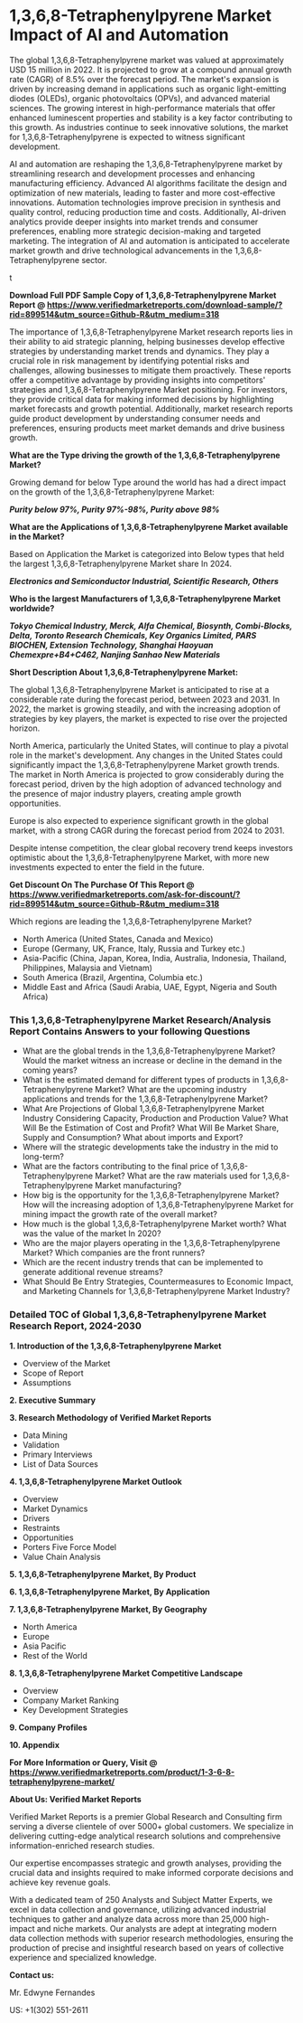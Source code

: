 <meta name="title" content="Global 1,3,6,8-Tetraphenylpyrene Market Impact of AI and Automation"><meta name="description" content="The global 1,3,6,8-Tetraphenylpyrene market was valued at approximately USD 15 million in 2022. It is projected to grow at a compound annual growth rate (CAGR) of 8.5%"><meta name="title" content="1,3,6,8-Tetraphenylpyrene Market Size, Share, Scope, Trends, Growth, Opportunities, Analysis, Forecast"><h1>1,3,6,8-Tetraphenylpyrene Market Impact of AI and Automation</h1><p>The global 1,3,6,8-Tetraphenylpyrene market was valued at approximately USD 15 million in 2022. It is projected to grow at a compound annual growth rate (CAGR) of 8.5% over the forecast period. The market's expansion is driven by increasing demand in applications such as organic light-emitting diodes (OLEDs), organic photovoltaics (OPVs), and advanced material sciences. The growing interest in high-performance materials that offer enhanced luminescent properties and stability is a key factor contributing to this growth. As industries continue to seek innovative solutions, the market for 1,3,6,8-Tetraphenylpyrene is expected to witness significant development.</p><p>AI and automation are reshaping the 1,3,6,8-Tetraphenylpyrene market by streamlining research and development processes and enhancing manufacturing efficiency. Advanced AI algorithms facilitate the design and optimization of new materials, leading to faster and more cost-effective innovations. Automation technologies improve precision in synthesis and quality control, reducing production time and costs. Additionally, AI-driven analytics provide deeper insights into market trends and consumer preferences, enabling more strategic decision-making and targeted marketing. The integration of AI and automation is anticipated to accelerate market growth and drive technological advancements in the 1,3,6,8-Tetraphenylpyrene sector.</p>t</p><p id="" class=""><strong>Download Full PDF Sample Copy of 1,3,6,8-Tetraphenylpyrene Market Report @ <a href="https://www.verifiedmarketreports.com/download-sample/?rid=899514&utm_source=Github-R&utm_medium=318" target="_blank">https://www.verifiedmarketreports.com/download-sample/?rid=899514&utm_source=Github-R&utm_medium=318</a></strong></p><p>The importance of&nbsp;1,3,6,8-Tetraphenylpyrene Market research reports lies in their ability to aid strategic planning, helping businesses develop effective strategies by understanding market trends and dynamics. They play a crucial role in risk management by identifying potential risks and challenges, allowing businesses to mitigate them proactively. These reports offer a competitive advantage by providing insights into competitors' strategies and 1,3,6,8-Tetraphenylpyrene Market positioning. For investors, they provide critical data for making informed decisions by highlighting market forecasts and growth potential. Additionally, market research reports guide product development by understanding consumer needs and preferences, ensuring products meet market demands and drive business growth.</p><p><strong>What are the&nbsp;Type driving the growth of the 1,3,6,8-Tetraphenylpyrene Market?</strong></p><p id="" class="">Growing demand for below Type around the world has had a direct impact on the growth of the 1,3,6,8-Tetraphenylpyrene Market:</p><em><strong>Purity below 97%, Purity 97%-98%, Purity above 98%</strong></em></p><strong>What are the&nbsp;Applications&nbsp;of 1,3,6,8-Tetraphenylpyrene Market available in the Market?</strong></p><p id="" class="">Based on Application the Market is categorized into Below types that held the largest 1,3,6,8-Tetraphenylpyrene Market share In 2024.</p><em><strong>Electronics and Semiconductor Industrial, Scientific Research, Others</strong></em></p><strong>Who is the largest Manufacturers of 1,3,6,8-Tetraphenylpyrene Market worldwide?</strong></p><p><em><strong>Tokyo Chemical Industry, Merck, Alfa Chemical, Biosynth, Combi-Blocks, Delta, Toronto Research Chemicals, Key Organics Limited, PARS BIOCHEN, Extension Technology, Shanghai Haoyuan Chemexpre+B4+C462, Nanjing Sanhao New Materials</strong></em></p><p id="" class=""><strong>Short Description About 1,3,6,8-Tetraphenylpyrene Market:</strong></p><p>The global 1,3,6,8-Tetraphenylpyrene Market is anticipated to rise at a considerable rate during the forecast period, between 2023 and 2031. In 2022, the market is growing steadily, and with the increasing adoption of strategies by key players, the market is expected to rise over the projected horizon.</p><p>North America, particularly the United States, will continue to play a pivotal role in the market's development. Any changes in the United States could significantly impact the 1,3,6,8-Tetraphenylpyrene Market growth trends. The market in North America is projected to grow considerably during the forecast period, driven by the high adoption of advanced technology and the presence of major industry players, creating ample growth opportunities.</p><p>Europe is also expected to experience significant growth in the global market, with a strong CAGR during the forecast period from 2024 to 2031.</p><p>Despite intense competition, the clear global recovery trend keeps investors optimistic about the 1,3,6,8-Tetraphenylpyrene Market, with more new investments expected to enter the field in the future.</p><p id="" class=""><strong>Get Discount On The Purchase Of This Report @ <a href="https://www.verifiedmarketreports.com/ask-for-discount/?rid=899514&utm_source=Github-R&utm_medium=318" target="_blank">https://www.verifiedmarketreports.com/ask-for-discount/?rid=899514&utm_source=Github-R&utm_medium=318</a></strong></p>Which regions are leading the 1,3,6,8-Tetraphenylpyrene Market?</p><ul><li>North America (United States, Canada and Mexico)</li><li>Europe (Germany, UK, France, Italy, Russia and Turkey etc.)</li><li>Asia-Pacific (China, Japan, Korea, India, Australia, Indonesia, Thailand, Philippines, Malaysia and Vietnam)</li><li>South America (Brazil, Argentina, Columbia etc.)</li><li>Middle East and Africa (Saudi Arabia, UAE, Egypt, Nigeria and South Africa)</li></ul><h3 id="" class="">This 1,3,6,8-Tetraphenylpyrene Market Research/Analysis Report Contains Answers to your following Questions</h3><ul><li>What are the global trends in the 1,3,6,8-Tetraphenylpyrene Market? Would the market witness an increase or decline in the demand in the coming years?</li><li>What is the estimated demand for different types of products in 1,3,6,8-Tetraphenylpyrene Market? What are the upcoming industry applications and trends for the 1,3,6,8-Tetraphenylpyrene Market?</li><li>What Are Projections of Global 1,3,6,8-Tetraphenylpyrene Market Industry Considering Capacity, Production and Production Value? What Will Be the Estimation of Cost and Profit? What Will Be Market Share, Supply and Consumption? What about imports and Export?</li><li>Where will the strategic developments take the industry in the mid to long-term?</li><li>What are the factors contributing to the final price of 1,3,6,8-Tetraphenylpyrene Market? What are the raw materials used for 1,3,6,8-Tetraphenylpyrene Market manufacturing?</li><li>How big is the opportunity for the 1,3,6,8-Tetraphenylpyrene Market? How will the increasing adoption of 1,3,6,8-Tetraphenylpyrene Market for mining impact the growth rate of the overall market?</li><li>How much is the global 1,3,6,8-Tetraphenylpyrene Market worth? What was the value of the market In 2020?</li><li>Who are the major players operating in the 1,3,6,8-Tetraphenylpyrene Market? Which companies are the front runners?</li><li>Which are the recent industry trends that can be implemented to generate additional revenue streams?</li><li>What Should Be Entry Strategies, Countermeasures to Economic Impact, and Marketing Channels for 1,3,6,8-Tetraphenylpyrene Market Industry?</li></ul><h3 id="" class="">Detailed TOC of Global 1,3,6,8-Tetraphenylpyrene Market Research Report, 2024-2030</h3><p id="" class=""><strong>1. Introduction of the 1,3,6,8-Tetraphenylpyrene Market</strong></p><ul><li>Overview of the Market</li><li>Scope of Report</li><li>Assumptions</li></ul><p id="" class=""><strong>2. Executive Summary</strong></p><p id="" class=""><strong>3. Research Methodology of Verified Market Reports</strong></p><ul><li>Data Mining</li><li>Validation</li><li>Primary Interviews</li><li>List of Data Sources</li></ul><p id="" class=""><strong>4. 1,3,6,8-Tetraphenylpyrene Market Outlook</strong></p><ul><li>Overview</li><li>Market Dynamics</li><li>Drivers</li><li>Restraints</li><li>Opportunities</li><li>Porters Five Force Model</li><li>Value Chain Analysis</li></ul><p id="" class=""><strong>5. 1,3,6,8-Tetraphenylpyrene Market, By Product</strong></p><p id="" class=""><strong>6. 1,3,6,8-Tetraphenylpyrene Market, By Application</strong></p><p id="" class=""><strong>7. 1,3,6,8-Tetraphenylpyrene Market, By Geography</strong></p><ul><li>North America</li><li>Europe</li><li>Asia Pacific</li><li>Rest of the World</li></ul><p id="" class=""><strong>8. 1,3,6,8-Tetraphenylpyrene Market Competitive Landscape</strong></p><ul><li>Overview</li><li>Company Market Ranking</li><li>Key Development Strategies</li></ul><p id="" class=""><strong>9. Company Profiles</strong></p><p id="" class=""><strong>10. Appendix</strong></p><p id="" class=""><strong>For More Information or Query, Visit @ <a href="https://www.verifiedmarketreports.com/product/1-3-6-8-tetraphenylpyrene-market/" target="_blank">https://www.verifiedmarketreports.com/product/1-3-6-8-tetraphenylpyrene-market/</a></strong></p><p id="" class=""><strong>About Us: Verified Market Reports</strong></p><p id="" class="">Verified Market Reports is a premier Global Research and Consulting firm serving a diverse clientele of over 5000+ global customers. We specialize in delivering cutting-edge analytical research solutions and comprehensive information-enriched research studies.</p><p id="" class="">Our expertise encompasses strategic and growth analyses, providing the crucial data and insights required to make informed corporate decisions and achieve key revenue goals.</p><p id="" class="">With a dedicated team of 250 Analysts and Subject Matter Experts, we excel in data collection and governance, utilizing advanced industrial techniques to gather and analyze data across more than 25,000 high-impact and niche markets. Our analysts are adept at integrating modern data collection methods with superior research methodologies, ensuring the production of precise and insightful research based on years of collective experience and specialized knowledge.</p><p id="" class=""><strong>Contact us:</strong></p><p id="" class="">Mr. Edwyne Fernandes</p><p id="" class="">US: +1(302) 551-2611</p>